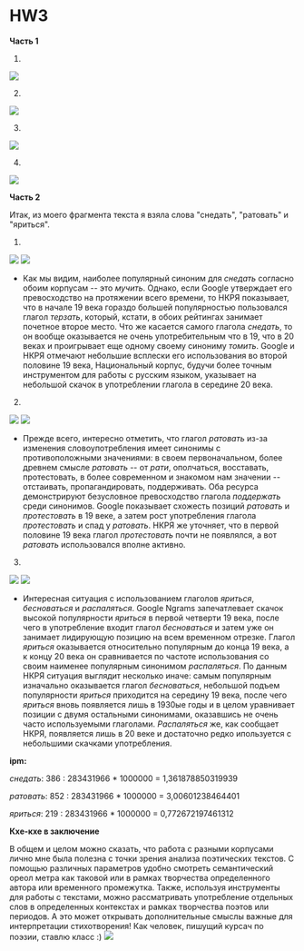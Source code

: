 # HW3

**Часть 1**

1)
![](Снимок1.PNG)

2)
![](Снимок.PNG)

3)
![](Снимок2.PNG)

4)
![](Снимок3.PNG)

**Часть 2**

Итак, из моего фрагмента текста я взяла слова "снедать", "ратовать" и "яриться".

1)

![](снедать_нкря.png)
![](снедать_google.png)
* Как мы видим, наиболее популярный синоним для *снедать* согласно обоим корпусам -- это *мучить*. Однако, если Google утверждает его превосходство на протяжении всего времени, то НКРЯ показывает, что в начале 19 века гораздо большей популярностью пользовался глагол *терзать*, который, кстати, в обоих рейтингах занимает почетное второе место. Что же касается самого глагола *снедать*, то он вообще оказывается не очень употребительным что в 19, что в 20 веках и проигрывает еще одному своему синониму *томить*. Google и НКРЯ отмечают небольшие всплески его использования во второй половине 19 века, Национальный корпус, будучи более точным инструментом для работы с русским языком, указывает на небольшой скачок в употреблении глагола в середине 20 века.

2)

![](ратовать_нкря.png)
![](ратовать_google.png)
* Прежде всего, интересно отметить, что глагол *ратовать* из-за изменения словоупотребления имеет синонимы с противоположными значениями: в своем первоначальном, более древнем смысле *ратовать* -- от *рати*, ополчаться, восставать, протестовать, в более современном и знакомом нам значении -- отстаивать, пропагандировать, поддерживать. Оба ресурса демонстрируют безусловное превосходство глагола *поддержать* среди синонимов. Google показывает схожесть позиций *ратовать* и *протестовать* в 19 веке, а затем рост употребления глагола *протестовать* и спад у *ратовать*. НКРЯ же уточняет, что в первой половине 19 века глагол *протестовать* почти не появлялся, а вот *ратовать* использовался вполне активно.

3)

![](яриться_нкря.png)
![](яриться_google.png)
* Интересная ситуация с использованием глаголов *яриться*, *бесноваться* и *распаляться*. Google Ngrams запечатлевает скачок высокой популярности *яриться* в первой четверти 19 века, после чего в употребление входит глагол *бесноваться* и затем уже он занимает лидирующую позицию на всем временном отрезке. Глагол *яриться* оказывается относительно популярным до конца 19 века, а к концу 20 века он сравнивается по частоте использования со своим наименее популярным синонимом *распаляться*. По данным НКРЯ ситуация выглядит несколько иначе: самым популярным изначально оказывается глагол *бесноваться*, небольшой подъем популярности *яриться* приходится на середину 19 века, после чего *яриться* вновь появляется лишь в 1930ые годы и в целом уравнивает позиции с двумя остальными синонимами, оказавшись не очень часто используемыми глаголами. *Распаляться* же, как сообщает НКРЯ, появляется лишь в 20 веке и достаточно редко ипользуется с небольшими скачками употребления.

**ipm:**

*снедать*: 386 : 283431966 * 1000000 = 1,361878850319939

*ратовать*: 852 : 283431966 * 1000000 = 3,00601238464401

*яриться*: 219 : 283431966 * 1000000 = 0,772672197461312

**Кхе-кхе в заключение**

В общем и целом можно сказать, что работа с разными корпусами лично мне была полезна с точки зрения анализа поэтических текстов. С помощью различных параметров удобно смотреть семантический ореол метра как таковой или в рамках творчества определенного автора или временного промежутка. Также, используя инструменты для работы с текстами, можно рассматривать употребление отдельных слов в определенных контекстах и рамках творчества поэтов или периодов. А это может открывать дополнительные смыслы важные для интерпретации стихотворения! Как человек, пишущий курсач по поэзии, ставлю класс :)
![](класс.jpg)
